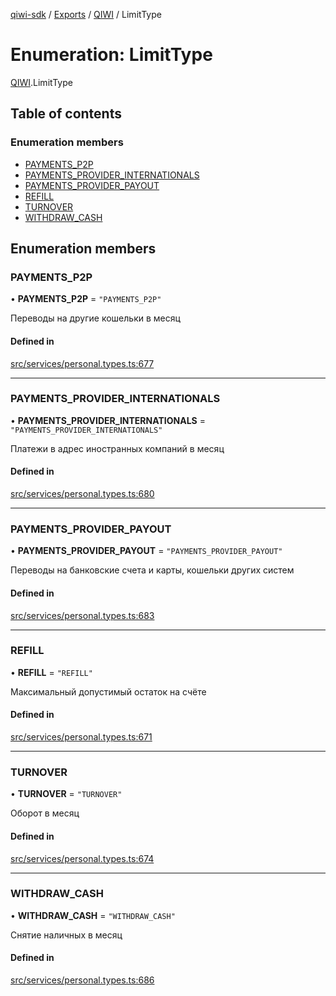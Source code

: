 [qiwi-sdk](../README.md) / [Exports](../modules.md) / [QIWI](../modules/QIWI.md) / LimitType

# Enumeration: LimitType

[QIWI](../modules/QIWI.md).LimitType

## Table of contents

### Enumeration members

- [PAYMENTS\_P2P](QIWI.LimitType.md#payments_p2p)
- [PAYMENTS\_PROVIDER\_INTERNATIONALS](QIWI.LimitType.md#payments_provider_internationals)
- [PAYMENTS\_PROVIDER\_PAYOUT](QIWI.LimitType.md#payments_provider_payout)
- [REFILL](QIWI.LimitType.md#refill)
- [TURNOVER](QIWI.LimitType.md#turnover)
- [WITHDRAW\_CASH](QIWI.LimitType.md#withdraw_cash)

## Enumeration members

### PAYMENTS\_P2P

• **PAYMENTS\_P2P** = `"PAYMENTS_P2P"`

Переводы на другие кошельки в месяц

#### Defined in

[src/services/personal.types.ts:677](https://github.com/AlexXanderGrib/node-qiwi-sdk/blob/074077c/src/services/personal.types.ts#L677)

___

### PAYMENTS\_PROVIDER\_INTERNATIONALS

• **PAYMENTS\_PROVIDER\_INTERNATIONALS** = `"PAYMENTS_PROVIDER_INTERNATIONALS"`

Платежи в адрес иностранных компаний в месяц

#### Defined in

[src/services/personal.types.ts:680](https://github.com/AlexXanderGrib/node-qiwi-sdk/blob/074077c/src/services/personal.types.ts#L680)

___

### PAYMENTS\_PROVIDER\_PAYOUT

• **PAYMENTS\_PROVIDER\_PAYOUT** = `"PAYMENTS_PROVIDER_PAYOUT"`

Переводы на банковские счета и карты, кошельки других систем

#### Defined in

[src/services/personal.types.ts:683](https://github.com/AlexXanderGrib/node-qiwi-sdk/blob/074077c/src/services/personal.types.ts#L683)

___

### REFILL

• **REFILL** = `"REFILL"`

Максимальный допустимый остаток на счёте

#### Defined in

[src/services/personal.types.ts:671](https://github.com/AlexXanderGrib/node-qiwi-sdk/blob/074077c/src/services/personal.types.ts#L671)

___

### TURNOVER

• **TURNOVER** = `"TURNOVER"`

Оборот в месяц

#### Defined in

[src/services/personal.types.ts:674](https://github.com/AlexXanderGrib/node-qiwi-sdk/blob/074077c/src/services/personal.types.ts#L674)

___

### WITHDRAW\_CASH

• **WITHDRAW\_CASH** = `"WITHDRAW_CASH"`

Снятие наличных в месяц

#### Defined in

[src/services/personal.types.ts:686](https://github.com/AlexXanderGrib/node-qiwi-sdk/blob/074077c/src/services/personal.types.ts#L686)

